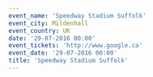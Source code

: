 ```yaml
---
event_name: 'Speedway Stadium Suffolk'
event_city: Mildenhall
event_country: UK
date: '29-07-2016 00:00'
event_tickets: 'http://www.google.ca'
event_date: '29-07-2016 00:00'
title: 'Speedway Stadium Suffolk'
---
```


